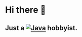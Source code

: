 # Hi there 👋 

## Just a <a href="https://www.java.com/en/">![Java](https://medieval.software/img/tech/lang/java.png)</a> hobbyist.


<!---
Devenir377/Devenir377 is a ✨ special ✨ repository because its `README.md` (this file) appears on your GitHub profile.
You can click the Preview link to take a look at your changes.
--->

